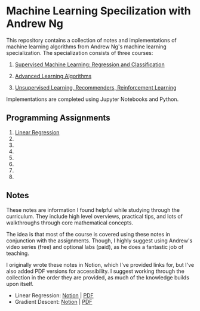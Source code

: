 # Machine Learning Specilization with Andrew Ng
<p>
This repository contains a collection of notes and implementations of machine learning algorithms from Andrew Ng's machine learning specialization.
The specialization consists of three courses:
</p>

1. [Supervised Machine Learning: Regression and Classification](https://www.coursera.org/learn/machine-learning?specialization=machine-learning-introduction)

1. [Advanced Learning Algorithms](https://www.coursera.org/learn/advanced-learning-algorithms?specialization=machine-learning-introduction)

3. [Unsupervised Learning, Recommenders, Reinforcement Learning](https://www.coursera.org/learn/unsupervised-learning-recommenders-reinforcement-learning?specialization=machine-learning-introduction)

<p>
Implementations are completed using Jupyter Notebooks and Python.
</p>

## Programming Assignments
1. [Linear Regression]()
2. []()
3. []()
4. []()
5. []()
6. []()
7. []()
8. []()

## Notes
<p>
These notes are information I found helpful while studying through the curriculum. 
They include high level overviews, practical tips, and lots of walkthroughs through core mathematical concepts. 
</p>
<p>
The idea is that most of the course is covered using these notes in conjunction with the assignments.
Though, I highly suggest using Andrew's video series (free) and optional labs (paid), as he does a fantastic job of teaching.
</p>
<p>
I originally wrote these notes in Notion, which I've provided links for, but I've also added PDF versions for accessibility. I suggest working through the collection in the order they are provided, as much of the knowledge builds upon itself.
</p>

- Linear Regression: [Notion](https://pmulard.notion.site/Linear-Regression-82a77381f9504a65bcd8e1ae545aa4ed) | [PDF]()
- Gradient Descent: [Notion](https://pmulard.notion.site/Gradient-Descent-c8b5b3024f334f77bf2ee2016c0cdf69) | [PDF]()